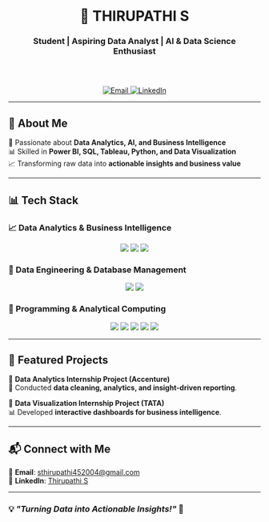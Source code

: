 <div style="text-align: center; padding: 30px;">
  <h1>🚀 THIRUPATHI S</h1>
  <h3>Student | Aspiring Data Analyst | AI & Data Science Enthusiast</h3>  
</div>

<p align="center">
  <a href="mailto:sthirupathi452004@gmail.com">
    <img src="https://img.shields.io/badge/Email-D14836?style=flat&logo=gmail&logoColor=white" alt="Email">
  </a>  
  <a href="https://www.linkedin.com/in/thirupathi-s-2517a1295">
    <img src="https://img.shields.io/badge/LinkedIn-0077B5?style=flat&logo=linkedin&logoColor=white" alt="LinkedIn">
  </a>
</p>


---

## 🚀 About Me  
🎯 Passionate about **Data Analytics, AI, and Business Intelligence**  
📊 Skilled in **Power BI, SQL, Tableau, Python, and Data Visualization**  
📈 Transforming raw data into **actionable insights and business value**  

---

## 📊 Tech Stack  

### **📈 Data Analytics & Business Intelligence**  
<p align="center">
  <img src="https://img.shields.io/badge/Power%20BI-F2C811?style=for-the-badge&logo=powerbi&logoColor=black">
  <img src="https://img.shields.io/badge/Tableau-E97627?style=for-the-badge&logo=tableau&logoColor=white">
  <img src="https://img.shields.io/badge/MS%20Excel-217346?style=for-the-badge&logo=microsoft-excel&logoColor=white">
</p>

### **💾 Data Engineering & Database Management**  
<p align="center">
  <img src="https://img.shields.io/badge/SQL-4479A1?style=for-the-badge&logo=mysql&logoColor=white">
  <img src="https://img.shields.io/badge/DAX-005C9E?style=for-the-badge&logo=microsoft&logoColor=white">
</p>

### **🧠 Programming & Analytical Computing**  
<p align="center">
  <img src="https://img.shields.io/badge/Python-3776AB?style=for-the-badge&logo=python&logoColor=white">
  <img src="https://img.shields.io/badge/Pandas-150458?style=for-the-badge&logo=pandas&logoColor=white">
  <img src="https://img.shields.io/badge/NumPy-013243?style=for-the-badge&logo=numpy&logoColor=white">
  <img src="https://img.shields.io/badge/Matplotlib-11557C?style=for-the-badge&logo=python&logoColor=white">
  <img src="https://img.shields.io/badge/Seaborn-008080?style=for-the-badge&logo=python&logoColor=white">
</p>

---

## 📂 Featured Projects  

🔹 **Data Analytics Internship Project (Accenture)**  
🚀 Conducted **data cleaning, analytics, and insight-driven reporting**.  

🔹 **Data Visualization Internship Project (TATA)**  
📊 Developed **interactive dashboards for business intelligence**.  

---

## 📬 Connect with Me  

📧 **Email**: [sthirupathi452004@gmail.com](mailto:sthirupathi452004@gmail.com)  
🔗 **LinkedIn**: [Thirupathi S](https://www.linkedin.com/in/thirupathi-s-2517a1295)  

---

### 💡 *"Turning Data into Actionable Insights!"* 🚀  
